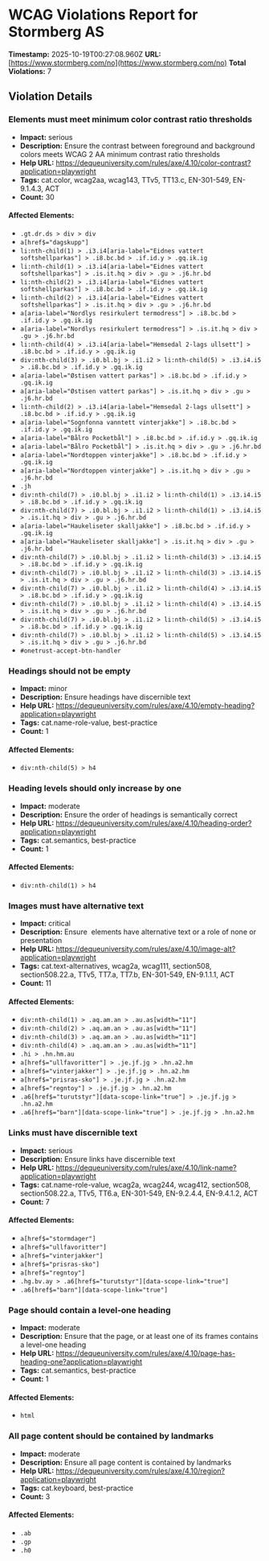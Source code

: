 # WCAG Violations Report for Stormberg AS

**Timestamp:** 2025-10-19T00:27:08.960Z
**URL:** [https://www.stormberg.com/no](https://www.stormberg.com/no)
**Total Violations:** 7

## Violation Details

### Elements must meet minimum color contrast ratio thresholds

- **Impact:** serious
- **Description:** Ensure the contrast between foreground and background colors meets WCAG 2 AA minimum contrast ratio thresholds
- **Help URL:** https://dequeuniversity.com/rules/axe/4.10/color-contrast?application=playwright
- **Tags:** cat.color, wcag2aa, wcag143, TTv5, TT13.c, EN-301-549, EN-9.1.4.3, ACT
- **Count:** 30

#### Affected Elements:

- `.gt.dr.ds > div > div`
- `a[href$="dagskupp"]`
- `li:nth-child(1) > .i3.i4[aria-label="Eidnes vattert softshellparkas"] > .i8.bc.bd > .if.id.y > .gq.ik.ig`
- `li:nth-child(1) > .i3.i4[aria-label="Eidnes vattert softshellparkas"] > .is.it.hq > div > .gu > .j6.hr.bd`
- `li:nth-child(2) > .i3.i4[aria-label="Eidnes vattert softshellparkas"] > .i8.bc.bd > .if.id.y > .gq.ik.ig`
- `li:nth-child(2) > .i3.i4[aria-label="Eidnes vattert softshellparkas"] > .is.it.hq > div > .gu > .j6.hr.bd`
- `a[aria-label="Nordlys resirkulert termodress"] > .i8.bc.bd > .if.id.y > .gq.ik.ig`
- `a[aria-label="Nordlys resirkulert termodress"] > .is.it.hq > div > .gu > .j6.hr.bd`
- `li:nth-child(4) > .i3.i4[aria-label="Hemsedal 2-lags ullsett"] > .i8.bc.bd > .if.id.y > .gq.ik.ig`
- `div:nth-child(3) > .i0.bl.bj > .i1.i2 > li:nth-child(5) > .i3.i4.i5 > .i8.bc.bd > .if.id.y > .gq.ik.ig`
- `a[aria-label="Østisen vattert parkas"] > .i8.bc.bd > .if.id.y > .gq.ik.ig`
- `a[aria-label="Østisen vattert parkas"] > .is.it.hq > div > .gu > .j6.hr.bd`
- `li:nth-child(2) > .i3.i4[aria-label="Hemsedal 2-lags ullsett"] > .i8.bc.bd > .if.id.y > .gq.ik.ig`
- `a[aria-label="Sognfonna vanntett vinterjakke"] > .i8.bc.bd > .if.id.y > .gq.ik.ig`
- `a[aria-label="Bålro Pocketbål"] > .i8.bc.bd > .if.id.y > .gq.ik.ig`
- `a[aria-label="Bålro Pocketbål"] > .is.it.hq > div > .gu > .j6.hr.bd`
- `a[aria-label="Nordtoppen vinterjakke"] > .i8.bc.bd > .if.id.y > .gq.ik.ig`
- `a[aria-label="Nordtoppen vinterjakke"] > .is.it.hq > div > .gu > .j6.hr.bd`
- `.jh`
- `div:nth-child(7) > .i0.bl.bj > .i1.i2 > li:nth-child(1) > .i3.i4.i5 > .i8.bc.bd > .if.id.y > .gq.ik.ig`
- `div:nth-child(7) > .i0.bl.bj > .i1.i2 > li:nth-child(1) > .i3.i4.i5 > .is.it.hq > div > .gu > .j6.hr.bd`
- `a[aria-label="Haukeliseter skalljakke"] > .i8.bc.bd > .if.id.y > .gq.ik.ig`
- `a[aria-label="Haukeliseter skalljakke"] > .is.it.hq > div > .gu > .j6.hr.bd`
- `div:nth-child(7) > .i0.bl.bj > .i1.i2 > li:nth-child(3) > .i3.i4.i5 > .i8.bc.bd > .if.id.y > .gq.ik.ig`
- `div:nth-child(7) > .i0.bl.bj > .i1.i2 > li:nth-child(3) > .i3.i4.i5 > .is.it.hq > div > .gu > .j6.hr.bd`
- `div:nth-child(7) > .i0.bl.bj > .i1.i2 > li:nth-child(4) > .i3.i4.i5 > .i8.bc.bd > .if.id.y > .gq.ik.ig`
- `div:nth-child(7) > .i0.bl.bj > .i1.i2 > li:nth-child(4) > .i3.i4.i5 > .is.it.hq > div > .gu > .j6.hr.bd`
- `div:nth-child(7) > .i0.bl.bj > .i1.i2 > li:nth-child(5) > .i3.i4.i5 > .i8.bc.bd > .if.id.y > .gq.ik.ig`
- `div:nth-child(7) > .i0.bl.bj > .i1.i2 > li:nth-child(5) > .i3.i4.i5 > .is.it.hq > div > .gu > .j6.hr.bd`
- `#onetrust-accept-btn-handler`

### Headings should not be empty

- **Impact:** minor
- **Description:** Ensure headings have discernible text
- **Help URL:** https://dequeuniversity.com/rules/axe/4.10/empty-heading?application=playwright
- **Tags:** cat.name-role-value, best-practice
- **Count:** 1

#### Affected Elements:

- `div:nth-child(5) > h4`

### Heading levels should only increase by one

- **Impact:** moderate
- **Description:** Ensure the order of headings is semantically correct
- **Help URL:** https://dequeuniversity.com/rules/axe/4.10/heading-order?application=playwright
- **Tags:** cat.semantics, best-practice
- **Count:** 1

#### Affected Elements:

- `div:nth-child(1) > h4`

### Images must have alternative text

- **Impact:** critical
- **Description:** Ensure <img> elements have alternative text or a role of none or presentation
- **Help URL:** https://dequeuniversity.com/rules/axe/4.10/image-alt?application=playwright
- **Tags:** cat.text-alternatives, wcag2a, wcag111, section508, section508.22.a, TTv5, TT7.a, TT7.b, EN-301-549, EN-9.1.1.1, ACT
- **Count:** 11

#### Affected Elements:

- `div:nth-child(1) > .aq.am.an > .au.as[width="11"]`
- `div:nth-child(2) > .aq.am.an > .au.as[width="11"]`
- `div:nth-child(3) > .aq.am.an > .au.as[width="11"]`
- `div:nth-child(4) > .aq.am.an > .au.as[width="11"]`
- `.hi > .hn.hm.au`
- `a[href$="ullfavoritter"] > .je.jf.jg > .hn.a2.hm`
- `a[href$="vinterjakker"] > .je.jf.jg > .hn.a2.hm`
- `a[href$="prisras-sko"] > .je.jf.jg > .hn.a2.hm`
- `a[href$="regntoy"] > .je.jf.jg > .hn.a2.hm`
- `.a6[href$="turutstyr"][data-scope-link="true"] > .je.jf.jg > .hn.a2.hm`
- `.a6[href$="barn"][data-scope-link="true"] > .je.jf.jg > .hn.a2.hm`

### Links must have discernible text

- **Impact:** serious
- **Description:** Ensure links have discernible text
- **Help URL:** https://dequeuniversity.com/rules/axe/4.10/link-name?application=playwright
- **Tags:** cat.name-role-value, wcag2a, wcag244, wcag412, section508, section508.22.a, TTv5, TT6.a, EN-301-549, EN-9.2.4.4, EN-9.4.1.2, ACT
- **Count:** 7

#### Affected Elements:

- `a[href$="stormdager"]`
- `a[href$="ullfavoritter"]`
- `a[href$="vinterjakker"]`
- `a[href$="prisras-sko"]`
- `a[href$="regntoy"]`
- `.hg.bv.ay > .a6[href$="turutstyr"][data-scope-link="true"]`
- `.a6[href$="barn"][data-scope-link="true"]`

### Page should contain a level-one heading

- **Impact:** moderate
- **Description:** Ensure that the page, or at least one of its frames contains a level-one heading
- **Help URL:** https://dequeuniversity.com/rules/axe/4.10/page-has-heading-one?application=playwright
- **Tags:** cat.semantics, best-practice
- **Count:** 1

#### Affected Elements:

- `html`

### All page content should be contained by landmarks

- **Impact:** moderate
- **Description:** Ensure all page content is contained by landmarks
- **Help URL:** https://dequeuniversity.com/rules/axe/4.10/region?application=playwright
- **Tags:** cat.keyboard, best-practice
- **Count:** 3

#### Affected Elements:

- `.ab`
- `.gp`
- `.h0`

